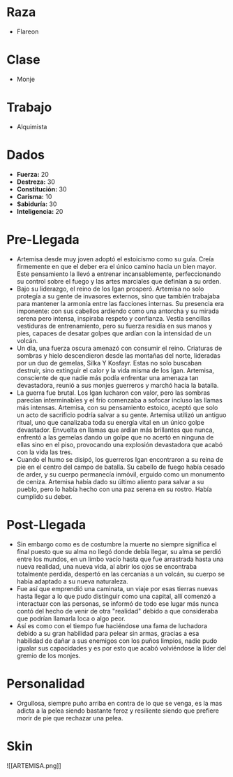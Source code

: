 # Raza
- Flareon
# Clase
- Monje
# Trabajo
- Alquimista
# Dados
 - **Fuerza:** 20
 - **Destreza:** 30
 - **Constitución:** 30
 - **Carisma:** 10
 - **Sabiduría:** 30
 - **Inteligencia:** 20
# Pre-Llegada
- Artemisa desde muy joven adoptó el estoicismo como su guía. Creía firmemente en que el deber era el único camino hacia un bien mayor. Este pensamiento la llevó a entrenar incansablemente, perfeccionando su control sobre el fuego y las artes marciales que definían a su orden.
- Bajo su liderazgo, el reino de los Igan prosperó. Artemisa no solo protegía a su gente de invasores externos, sino que también trabajaba para mantener la armonía entre las facciones internas. Su presencia era imponente: con sus cabellos ardiendo como una antorcha y su mirada serena pero intensa, inspiraba respeto y confianza. Vestía sencillas vestiduras de entrenamiento, pero su fuerza residía en sus manos y pies, capaces de desatar golpes que ardían con la intensidad de un volcán.
- Un día, una fuerza oscura amenazó con consumir el reino. Criaturas de sombras y hielo descendieron desde las montañas del norte, lideradas por un duo de gemelas, Silka Y Kosfayr. Estas no solo buscaban destruir, sino extinguir el calor y la vida misma de los Igan. Artemisa, consciente de que nadie más podía enfrentar una amenaza tan devastadora, reunió a sus monjes guerreros y marchó hacia la batalla.
- La guerra fue brutal. Los Igan lucharon con valor, pero las sombras parecían interminables y el frío comenzaba a sofocar incluso las llamas más intensas. Artemisa, con su pensamiento estoico, aceptó que solo un acto de sacrificio podría salvar a su gente. Artemisa utilizó un antiguo ritual, uno que canalizaba toda su energía vital en un único golpe devastador. Envuelta en llamas que ardían más brillantes que nunca, enfrentó a las gemelas dando un golpe que no acertó en ninguna de ellas sino en el piso, provocando una explosión devastadora que acabó con la vida las tres. 
- Cuando el humo se disipó, los guerreros Igan encontraron a su reina de pie en el centro del campo de batalla. Su cabello de fuego había cesado de arder, y su cuerpo permanecía inmóvil, erguido como un monumento de ceniza. Artemisa había dado su último aliento para salvar a su pueblo, pero lo había hecho con una paz serena en su rostro. Había cumplido su deber.
# Post-Llegada
- Sin embargo como es de costumbre la muerte no siempre significa el final puesto que su alma no llegó donde debía llegar, su alma se perdió entre los mundos, en un limbo vacío hasta que fue arrastrada hasta una nueva realidad, una nueva vida, al abrir los ojos se encontraba totalmente perdida, despertó en las cercanías a un volcán, su cuerpo se había adaptado a su nueva naturaleza.
- Fue así que emprendió una caminata, un viaje por esas tierras nuevas hasta llegar a lo que pudo distinguir como una capital, allí comenzó a interactuar con las personas, se informó de todo ese lugar más nunca contó del hecho de venir de otra "realidad" debido a que consideraba que podrían llamarla loca o algo peor.
- Así es como con el tiempo fue haciéndose una fama de luchadora debido a su gran habilidad para pelear sin armas, gracias a esa habilidad de dañar a sus enemigos con los puños limpios, nadie pudo igualar sus capacidades y es por esto que acabó volviéndose la líder del gremio de los monjes.
# Personalidad 
- Orgullosa, siempre puño arriba en contra de lo que se venga, es la mas adicta a la pelea siendo bastante feroz y resiliente siendo que prefiere morir de pie que rechazar una pelea.
# Skin
![[ARTEMISA.png]]